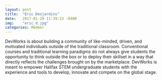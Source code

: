 ```yaml
---
layout: post
title:  "Eric Desjardins"
date:   2017-01-29 11:39:13 -0400
img:    "eric_d.jpg"
categories: Member
---
```


DevWorks is about building a community of like-minded, driven, and motivated individuals outside of the traditional classroom. Conventional courses and traditional learning paradigms do not always give students the opportunity to think outside the box or to deploy their skillset in a way that directly reflects the challenges brought on by the marketplace. DevWorks is meant to empower Halifax STEM undergraduate students with the experience and tools to develop, innovate and compete on the global stage.